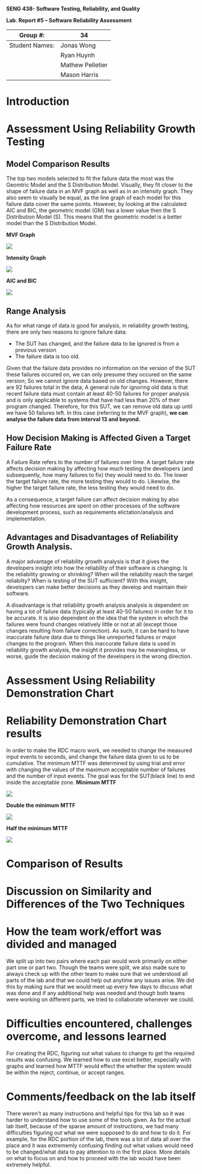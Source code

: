 **SENG 438- Software Testing, Reliability, and Quality**

**Lab. Report \#5 – Software Reliability Assessment**

| Group \#:       | 34  |
|-----------------|---|
| Student Names:  |  Jonas Wong |
|                 |  Ryan Huynh |
|                 |  Mathew Pelletier |
|                 |  Mason Harris |

# Introduction

# Assessment Using Reliability Growth Testing 
## Model Comparison Results
The top two models selected to fit the failure data the most was the Geomtric Model and the S Distribution Model. Visually, they fit closer to the shape of failure data in an MVF graph as well as in an intensity graph. They also seem to visually be equal, as the line graph of each model for this failure data cover the same points. However, by looking at the calculated AIC and BIC, the geometric model (GM) has a lower value then the S Distribution Model (S). This means that the geometric model is a better model than the S Distribution Model.

**MVF Graph**

![](./media/mod_comp_mvf.PNG) 

**Intensity Graph**

![](./media/mod_comp_intens.PNG)

**AIC and BIC**

![](./media/mod_comp_calc.PNG)

## Range Analysis
As for what range of data is good for analysis, in reliability growth testing, there are only two reasons to ignore failure data:
* The SUT has changed, and the failure data to be ignored is from a previous version
* The failure data is too old.

Given that the failure data provides no information on the version of the SUT these failures occured on, we can only presume they occured on the same version; So we cannot ignore data based on old changes. However, there are 92 failures total in the data; A general rule for ignoring old data is that recent failure data must contain at least 40-50 failures for proper analysis and is only applicable to systems that have had less than 20% of their program changed. Therefore, for this SUT, we can remove old data up until we have 50 failures left. In this case (referring to the MVF graph), **we can analyse the failure data from interval 13 and beyond.**

## How Decision Making is Affected Given a Target Failure Rate
A Failure Rate refers to the number of failures over time. A target failure rate affects decision making by affecting how much testing the developers (and subsequently, how many failures to fix) they would need to do. The lower the target failure rate, the more testing they would to do. Likewise, the higher the target failure rate, the less testing they would need to do.

As a consequence, a target failure can affect decision making by also affecting how resources are spent on other processes of the software development process, such as requirements elictation/analysis and implementation.

## Advantages and Disadvantages of Reliability Growth Analysis.
A major advantage of reliability growth analysis is that it gives the developers insight into how the reliability of their software is changing: Is the reliability growing or shrinking? When will the reliability reach the target reliabilty? When is testing of the SUT sufficient? With this insight, developers can make better decisions as they develop and maintain their software.

A disadvantage is that reliability growth analysis analysis is dependent on having a lot of failure data (typically at least 40-50 failures) in order for it to be accurate.  It is also dependent on the idea that the system in which the failures were found changes relatively little or not at all (except those changes resulting from failure correction). As such, it can be hard to have inaccurate failure data due to things like unreported failures or major changes to the program. When this inaccurate failure data is used in reliability growth analysis, the insight it provides may be meaningless, or worse, guide the decision making of the developers in the wrong direction.

# Assessment Using Reliability Demonstration Chart 

# Reliability Demonstration Chart results 
In order to make the RDC macro work, we needed to change the measured input events to seconds, and change the failure data given to us to be cumulative. The minimum MTTF was determined by using trial and error with changing the values of the maximum acceptable number of failures and the number of input events. The goal was for the SUT(black line) to end inside the acceptable zone.
**Minimum MTTF**

![](./media/minMTTF.png) 

**Double the minimum MTTF**

![](./media/doubleMTTF.png)

**Half the minimum MTTF**

![](./media/halfMTTF.png)

# Comparison of Results

# Discussion on Similarity and Differences of the Two Techniques

# How the team work/effort was divided and managed
We split up into two pairs where each pair would work primarily on either part one or part two. Though the teams were split, we also made sure to always check up with the other team to make sure that we understood all parts of the lab and that we could help out anytime any issues arise. We did this by making sure that we would meet up every few days to discuss what was done and if any additional help was needed and though both teams were working on different parts, we tried to collaborate whenever we could. 


# Difficulties encountered, challenges overcome, and lessons learned
For creating the RDC, figuring out what values to change to get the required results was confusing. We learned how to use excel better, especially with graphs and learned how MTTF would effect the whether the system would be within the reject, continue, or accept ranges.

# Comments/feedback on the lab itself
There weren't as many instructions and helpful tips for this lab so it was harder to understand how to use some of the tools given. As for the actual lab itself, because of the sparse amount of instructions, we had many difficulties figuring out what we were supposed to do and how to do it. For example, for the RDC portion of the lab, there was a lot of data all over the place and it was extrememly confusing finding out what values would need to be changed/what data to pay attention to in the first place. More details on what to focus on and how to proceed with the lab would have been extremely helpful.  
